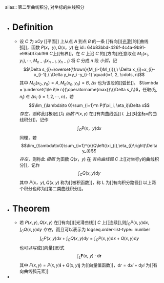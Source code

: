 alias:: 第二型曲线积分, 对坐标的曲线积分

- # Definition
	- 设 $C$ 为 $xOy$ [[平面]] 上从点 $A$ 到点 $B$ 的一条 [[有向]][[光滑]](或[[分段光滑]])的[[曲线弧]]，函数 $P(x，y), Q(x，y)$ 在
	  id:: 64b83bbd-426f-4c4a-9b91-e985b17abf96
	  $C$上[[有界]]，在 $C$ 上沿 $C$ 的[[方向]]任意取点 $M_1(x_1, y_1),\cdots,M_{n-1}(x_{n-1}, y_{n-1})$ 将 $C$ 分成 $n$ 段 *小弧*，记 
	  $$\Delta s_{i}=\overset{\frown}{M_{i-1}M_{i}},\ \Delta x_{i}=x_{i}-x_{i-1},\ \Delta y_i=y_i -y_{i-1} \quad(i=1, 2, \cdots, n)$$
	  其中 $M_0(x_0, y_0)=A, M_{n}(x_{n},y_{n})=B$, $\Delta s$ 也为该段的[[弧长]]。
	  $\lambda = \underset{1\le i\le n}{\operatorname{max}}\{\Delta s_i\}$，任取$(\xi_i, n_i)\in\Delta s_i\ (i=1, 2, \cdots, n)$，若
	  $$\lim_{\lambda\to 0}\sum_{i=1}^n P(f\xi_i, \eta_i)\Delta x$$
	  *存在*，则称此[[极限]]为 *函数* $P(x,y)$ 在[[有向曲线弧]] $L$ 上[[对坐标x的曲线积分]]，记作 
	  $$\int_C P(x，y)\mathrm{d}x$$
	  同理，若
	  $$\lim_{\lambda\to0}\sum_{i=1}^{n}Q\left(\xi_{i},\eta_{i}\right)\Delta y_{i}$$ 
	  *存在*，则称此 *极限* 为函数 $Q(x，y)$ 在 *有向曲线弧* $C$ 上[[对坐标y的曲线积分]]，记作 
	  $$\int_{C}Q(x, y)\mathrm{d}y$$
	  其中 $P(x，y), Q(x,y)$ 称为[[被积函数]]，称 $\text{L}$ 为[[有向积分路径]]
	  以上两个积分也称为[[第二类曲线积分]]。
- # Theorem
	- 若 $P(x,y), Q(x,y)$ 在[[有向]][[光滑曲线]] $C$ 上[[连续]],则$\int_C P(x,y)\mathrm{d}x, \int_C Q(x,y)\mathrm{d}y$ *存在*，而且可以表示为 
	  logseq.order-list-type:: number
	  $$\int_C P(x,y)\mathrm{d}x+\int_C Q(x,y)\mathrm{d}y=\int_C P(x,y)\mathrm{d}x+ Q(x,y)\mathrm{d}y$$
	  也可以写成[[向量]]形式
	  $$
	  \int_{L}\boldsymbol{F}(x,\:y)\cdot\mathrm{d}\boldsymbol{r}
	  $$
	  其中 $F(x,y)=P(x,y)\boldsymbol{i}+Q(x,y)\boldsymbol{j}$ 为[[向量值函数]]，$\mathrm{d}r = \mathrm{d}xi + \mathrm{d}yi$ 为[[有向曲线弧元素]]
-